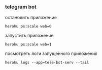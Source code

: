 ### telegram bot

остановить приложение
```shell script
heroku ps:scale web=0
```

запустить приложение
```shell script
heroku ps:scale web=1
```
    
посмотреть логи запущенного приложения    
```shell script
heroku logs --app=tele-bot-serv --tail
```
